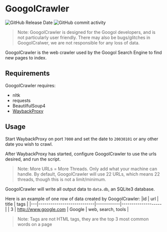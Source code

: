 GoogolCrawler
=============
![GitHub Release Date](https://img.shields.io/github/release-date/googolsearch/googolcrawler) ![GitHub commit activity](https://img.shields.io/github/commit-activity/w/googolsearch/googolcrawler)

> Note: GoogolCrawler is designed for the Googol developers, and is not particularly user friendly.
> There may also be bugs/glitches in GoogolCralwer, we are not responsible for any loss of data.

GoogolCrawler is the web crawler used by the Googol Search Engine to find new pages to index.

## Requirements

GoogolCrawler requires:
 - nltk
 - requests
 - BeautilfulSoup4
 - [WaybackProxy](https://github.com/richardg867/WaybackProxy)

## Usage
Start WaybackProxy on port `7000` and set the date to `20030101` or any other date you wish to crawl.

After WaybackProxy has started, configure GoogolCrawler to use the urls desired, and run the script.
> Note: More URLs = More Threads. Only add what your machine can handle.
> By default, GoogolCrawler will use 22 URLs, which means 22 threads, though this is not a limit/minimum.

GoogolCrawler will write all output data to `data.db`, an SQLite3 database.

Here is an example of one row of data created by GoogolCrawler:
|id | url                        | title      | tags               |
|---|----------------------------|------------|--------------------|
| 3 | http://www.google.com      | Google     | web, search, tools |

> Note: Tags are not HTML tags, they are the top 3 most common words on a page
